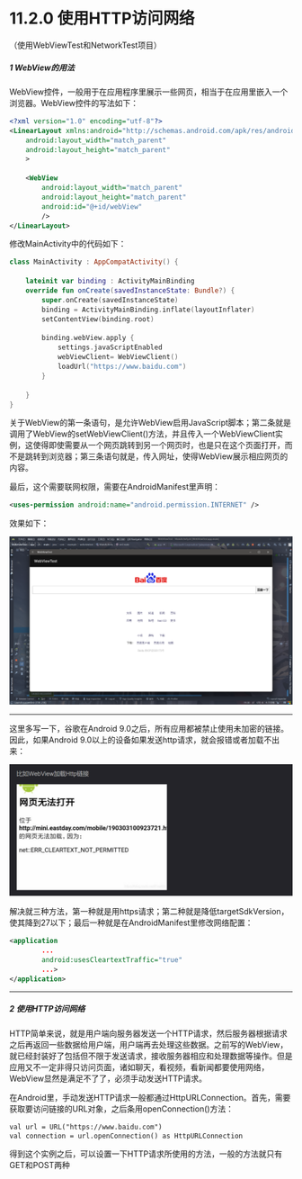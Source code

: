# 11.2.0 使用HTTP访问网络

（使用WebViewTest和NetworkTest项目）

##### 1 WebView的用法

WebView控件，一般用于在应用程序里展示一些网页，相当于在应用里嵌入一个浏览器。WebView控件的写法如下：

```xml
<?xml version="1.0" encoding="utf-8"?>
<LinearLayout xmlns:android="http://schemas.android.com/apk/res/android"
    android:layout_width="match_parent"
    android:layout_height="match_parent"
    >
  
    <WebView
        android:layout_width="match_parent"
        android:layout_height="match_parent"
        android:id="@+id/webView"
        />
</LinearLayout>
```

修改MainActivity中的代码如下：

```kotlin
class MainActivity : AppCompatActivity() {

    lateinit var binding : ActivityMainBinding
    override fun onCreate(savedInstanceState: Bundle?) {
        super.onCreate(savedInstanceState)
        binding = ActivityMainBinding.inflate(layoutInflater)
        setContentView(binding.root)

        binding.webView.apply { 
            settings.javaScriptEnabled
            webViewClient= WebViewClient()
            loadUrl("https://www.baidu.com")
        }
  
    }
}
```

关于WebView的第一条语句，是允许WebView启用JavaScript脚本；第二条就是调用了WebView的setWebViewClient()方法，并且传入一个WebViewClient实例，这使得即使需要从一个网页跳转到另一个网页时，也是只在这个页面打开，而不是跳转到浏览器；第三条语句就是，传入网址，使得WebView展示相应网页的内容。

最后，这个需要联网权限，需要在AndroidManifest里声明：

```xml
<uses-permission android:name="android.permission.INTERNET" />
```

效果如下：

![1674390803686](image/11.2.0使用HTTP访问网络/1674390803686.png)

---

这里多写一下，谷歌在Android 9.0之后，所有应用都被禁止使用未加密的链接。因此，如果Android 9.0以上的设备如果发送http请求，就会报错或者加载不出来：

![1674391217433](image/11.2.0使用HTTP访问网络/1674391217433.png)

解决就三种方法，第一种就是用https请求；第二种就是降低targetSdkVersion，使其降到27以下；最后一种就是在AndroidManifest里修改网络配置：

```xml
<application
        ...
        android:usesCleartextTraffic="true"
        ...>
</application>
```

---

##### 2 使用HTTP访问网络

HTTP简单来说，就是用户端向服务器发送一个HTTP请求，然后服务器根据请求之后再返回一些数据给用户端，用户端再去处理这些数据。之前写的WebView，就已经封装好了包括但不限于发送请求，接收服务器相应和处理数据等操作。但是应用又不一定非得只访问页面，诸如聊天，看视频，看新闻都要使用网络，WebView显然是满足不了了，必须手动发送HTTP请求。

在Android里，手动发送HTTP请求一般都通过HttpURLConnection。首先，需要获取要访问链接的URL对象，之后条用openConnection()方法：

```
val url = URL("https://www.baidu.com")
val connection = url.openConnection() as HttpURLConnection
```

得到这个实例之后，可以设置一下HTTP请求所使用的方法，一般的方法就只有GET和POST两种
